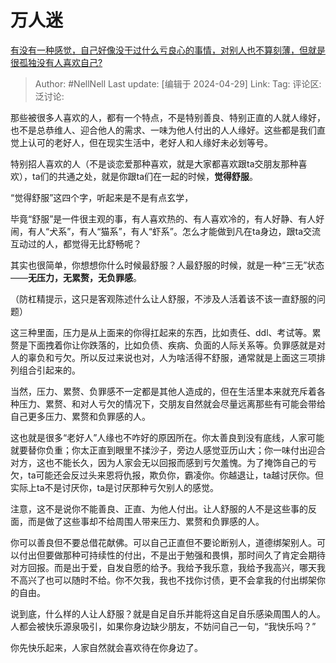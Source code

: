 # 万人迷

[有没有一种感觉，自己好像没干过什么亏良心的事情，对别人也不算刻薄，但就是很孤独没有人喜欢自己?](https://www.zhihu.com/question/654422986/answer/3482432245)

> Author: #NellNell
> Last update: [编辑于 2024-04-29]
> Link:
> Tag:
> 评论区:
> 泛讨论:

那些被很多人喜欢的人，都有一个特点，不是特别善良、特别正直的人就人缘好，也不是总恭维人、迎合他人的需求、一味为他人付出的人人缘好。这些都是我们直觉上认可的老好人，但在现实生活中，老好人和人缘好未必划等号。

特别招人喜欢的人（不是谈恋爱那种喜欢，就是大家都喜欢跟ta交朋友那种喜欢），ta们的共通之处，就是你跟ta们在一起的时候，**觉得舒服**。

“觉得舒服”这四个字，听起来是不是有点玄学，

毕竟“舒服”是一件很主观的事，有人喜欢热的、有人喜欢冷的，有人好静、有人好闹，有人“犬系”，有人“猫系”，有人“虾系”。怎么才能做到凡在ta身边，跟ta交流互动过的人，都觉得无比舒畅呢？

其实也很简单，你想想你什么时候最舒服？人最舒服的时候，就是一种“三无”状态——**无压力，无累赘，无负罪感**。

（防杠精提示，这只是客观陈述什么让人舒服，不涉及人活着该不该一直舒服的问题）

这三种里面，压力是从上面来的你得扛起来的东西，比如责任、ddl、考试等。累赘是下面拽着你让你跌落的，比如负债、疾病、负面的人际关系等。负罪感就是对人的辜负和亏欠。所以反过来说也对，人为啥活得不舒服，通常就是上面这三项排列组合引起来的。

当然，压力、累赘、负罪感不一定都是其他人造成的，但在生活里本来就充斥着各种压力、累赘、和对人亏欠的情况下，交朋友自然就会尽量远离那些有可能会带给自己更多压力、累赘和负罪感的人。

这也就是很多“老好人”人缘也不咋好的原因所在。你太善良到没有底线，人家可能就要替你负重；你太正直到眼里不揉沙子，旁边人感觉亚历山大；你一味付出迎合对方，这也不能长久，因为人家会无以回报而感到亏欠羞愧。为了掩饰自己的亏欠，ta可能还会反过头来恩将仇报，欺负你，霸凌你。你越退让，ta越讨厌你。但实际上ta不是讨厌你，ta是讨厌那种亏欠别人的感觉。

注意，这不是说你不能善良、正直、为他人付出。让人舒服的人不是这些事的反面，而是做了这些事却不给周围人带来压力、累赘和负罪感的人。

你可以善良但不要总借花献佛。可以自己正直但不要论断别人，道德绑架别人。可以付出但要做那种可持续性的付出，不是出于勉强和畏惧，那时间久了肯定会期待对方回报。而是出于爱，自发自愿的给予。我给予我乐意，我给予我高兴，哪天我不高兴了也可以随时不给。你不欠我，我也不找你讨债，更不会拿我的付出绑架你的自由。

说到底，什么样的人让人舒服？就是自足自乐并能将这自足自乐感染周围人的人。人都会被快乐源泉吸引，如果你身边缺少朋友，不妨问自己一句，“我快乐吗？”

你先快乐起来，人家自然就会喜欢待在你身边了。
